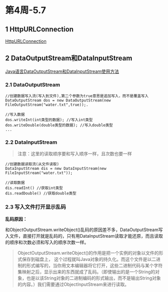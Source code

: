 # 第4周-5.7

## 1 HttpURLConnection

[HttpURLConnection](https://www.apiref.com/android-zh/java/net/HttpURLConnection.html)

## 2 DataOutputStream和DataInputStream

[Java语言DataOutputStream和DataInputStream使用方法](https://blog.csdn.net/qq_43594119/article/details/109345771)

### 2.1 DataOutputStream

```
//创建数据写入流(写入到文件),第二个参数为true意思是追加写入，而不是覆盖写入
DataOutputStream dos = new DataOutputStream(new FileOutputStream("water.txt",true));.

//写入数据
dos.writeInt(int类型的数据); //写入int类型
dos.writeDouble(double类型的数据); //写入double类型
...
```

### 2.2 DataInputStream

>注意：这里的读取顺序要和写入顺序一样，且次数也要一样

```
//创建数据读取流(从文件读取)
DataInputStream dis = new DataInputStream(new FileInputStream("water.txt"));

//读取数据
dis.readInt() //获取int类型
dis.readDouble() //获取double类型
```

### 2.3 写入文件打开显示乱码

**乱码原因：**

和ObjectOutputStream.writeObject()乱码的原因差不多，DataOutputStream写入文件，直接打开就是乱码的，只有用DataInputStream读取才能还原，而且读取的顺序和次数必须和写入的顺序次数一样。

>ObjectOutputStream.writeObject()的作用是把一个实例的对象以文件的形式保存到磁盘上，
>这个过程就叫Java对象的持久化。而这个文件是以二进制的形式编写的，当你用文本编辑器将它打开，这些二进制代码与某个字符集映射之后，显示出来的东西就成了乱码。（即使输出的是一个String的对象，也是以该String对象的二进制编码的形式输出，而不是输出String对象的内容。）我们需要通过ObjectInputStream来进行读取。